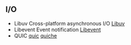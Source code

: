 ## I/O 

* Libuv Cross-platform asynchronous I/O [Libuv](https://github.com/libuv/libuv)
* Libevent Event notification [Libevent](https://github.com/libevent/libevent)
* QUIC  [quic](https://chromium.googlesource.com/chromium/src/+/master/net/quic/) [quiche](https://quiche.googlesource.com/quiche/)
